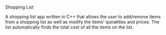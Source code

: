 Shopping List

A shopping list app written in C++ that allows the user to add/remove items from a shopping list as well as modify the items' qunatities and prices.  The list automatically finds the total cost of all the items on the list.
